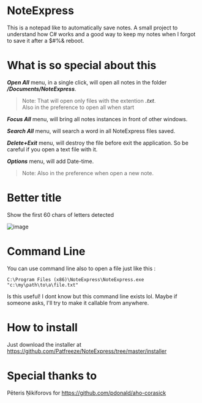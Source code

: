 # NoteExpress
This is a notepad like to automatically save notes. A small project to understand how C# works and a good way to keep my notes when I forgot to save it after a $#%& reboot.

# What is so special about this
***Open All*** menu, in a single click, will open all notes in the folder ***/Documents/NoteExpress***.
> Note: That will open only files with the extention ***.txt***.
><br>Also in the preference to open all when start

***Focus All*** menu, will bring all notes instances in front of other windows.

***Search All*** menu, will search a word in all NoteExpress files saved.

***Delete+Exit*** menu, will destroy the file before exit the application. So be careful if you open a text file with it.

***Options*** menu, will add Date-time.
> Note: Also in the preference when open a new note.

# Better title
Show the first 60 chars of letters detected

![image](https://user-images.githubusercontent.com/30989936/117084667-c078e900-ad15-11eb-944d-a96cb3a1c18e.png)

# Command Line
You can use command line also to open a file just like this :
```
C:\Program Files (x86)\NoteExpress\NoteExpress.exe "c:\my\path\to\a\file.txt"
```
Is this useful! I dont know but this command line exists lol. Maybe if someone asks, I'll try to make it callable from anywhere.

# How to install
Just download the installer at https://github.com/Patfreeze/NoteExpress/tree/master/installer

# Special thanks to
Pēteris Ņikiforovs for https://github.com/pdonald/aho-corasick


